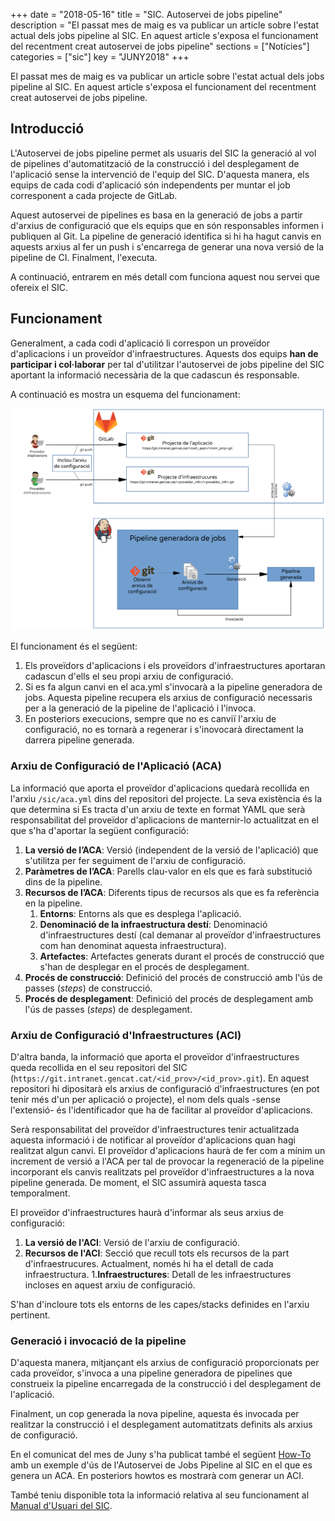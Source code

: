 +++
date        = "2018-05-16"
title       = "SIC. Autoservei de jobs pipeline"
description = "El passat mes de maig es va publicar un article sobre l'estat actual dels jobs pipeline al SIC. En aquest article s'exposa el funcionament del recentment creat autoservei de jobs pipeline"
sections    = ["Notícies"]
categories  = ["sic"]
key         = "JUNY2018"
+++

El passat mes de maig es va publicar un article sobre l'estat actual dels jobs pipeline al SIC. En aquest article s'exposa el funcionament del recentment creat autoservei de jobs pipeline.

## Introducció

L'Autoservei de jobs pipeline permet als usuaris del SIC la generació al vol de pipelines d'automatització de la construcció i del desplegament de l'aplicació sense la intervenció de l'equip del SIC. D'aquesta manera, els equips de cada codi d'aplicació són independents per muntar el job corresponent a cada projecte de GitLab.

Aquest autoservei de pipelines es basa en la generació de jobs a partir d'arxius de configuració que els equips que en són responsables informen i publiquen al Git. La pipeline de generació identifica si hi ha hagut canvis en aquests arxius al fer un push i s'encarrega de generar una nova versió de la pipeline de CI. Finalment, l'executa.

A continuació, entrarem en més detall com funciona aquest nou servei que ofereix el SIC.

## Funcionament

Generalment, a cada codi d'aplicació li correspon un proveïdor d'aplicacions i un proveïdor d'infraestructures. Aquests dos equips **han de participar i col·laborar** per tal d'utilitzar l'autoservei de jobs pipeline del SIC aportant la informació necessària de la que cadascun és responsable.

A continuació es mostra un esquema del funcionament:

![Pipeline del SIC](/images/news/AutoserveiJobs-Funcionament.png)

El funcionament és el següent:

1. Els proveïdors d'aplicacions i els proveïdors d'infraestructures aportaran cadascun d'ells el seu propi arxiu de configuració.
2. Si es fa algun canvi en el aca.yml s'invocarà a la pipeline generadora de jobs. Aquesta pipeline recupera els arxius de configuració necessaris per a la generació de la pipeline de l'aplicació i l'invoca.
3. En posteriors execucions, sempre que no es canviï l'arxiu de configuració, no es tornarà a regenerar i s'inovocarà directament la darrera pipeline generada.

### Arxiu de Configuració de l'Aplicació (ACA)

La informació que aporta el proveïdor d'aplicacions quedarà recollida en l'arxiu `/sic/aca.yml` dins del repositori del projecte. La seva existència és la que determina si Es tracta d'un arxiu de texte en format YAML que serà responsabilitat del proveïdor d'aplicacions de manternir-lo actualitzat en el que s'ha d'aportar la següent configuració:

1. **La versió de l’ACA**: Versió (independent de la versió de l'aplicació) que s'utilitza per fer seguiment de l'arxiu de configuració.
2. **Paràmetres de l’ACA**: Parells clau-valor en els que es farà substitució dins de la pipeline.
3. **Recursos de l’ACA**: Diferents tipus de recursos als que es fa referència en la pipeline.
    1. **Entorns**: Entorns als que es desplega l'aplicació.
    2. **Denominació de la infraestructura destí**: Denominació d'infraestructures destí (cal demanar al proveïdor d'infraestructures com han denominat aquesta infraestructura).
    3. **Artefactes**: Artefactes generats durant el procés de construcció que s'han de desplegar en el procés de desplegament.
4. **Procés de construcció**: Definició del procés de construcció amb l'ús de passes (*steps*) de construcció.
5. **Procés de desplegament**: Definició del procés de desplegament amb l'ús de passes (*steps*) de desplegament.

### Arxiu de Configuració d'Infraestructures (ACI)

D'altra banda, la informació que aporta el proveïdor d'infraestructures queda recollida en el seu repositori del SIC (`https://git.intranet.gencat.cat/<id_prov>/<id_prov>.git`). En aquest repositori hi dipositarà els arxius de configuració d'infraestructures (en pot tenir més d'un per aplicació o projecte), el nom dels quals -sense l'extensió- és l'identificador que ha de facilitar al proveïdor d'aplicacions.

Serà responsabilitat del proveïdor d'infraestructures tenir actualitzada aquesta informació i de notificar al proveïdor d'aplicacions quan hagi realitzat algun canvi. El proveïdor d'aplicacions haurà de fer com a mínim un increment de versió a l'ACA per tal de provocar la regeneració de la pipeline incorporant els canvis realitzats pel proveïdor d'infraestructures a la nova pipeline generada. De moment, el SIC assumirà aquesta tasca temporalment.

El proveïdor d'infraestructures haurà d'informar als seus arxius de configuració:

1. **La versió de l'ACI**: Versió de l'arxiu de configuració.
2. **Recursos de l'ACI**: Secció que recull tots els recursos de la part d'infraestrucures. Actualment, només hi ha el detall de cada infraestructura.
    1.**Infraestructures**: Detall de les infraestructures incloses en aquest arxiu de configuració.

S'han d'incloure tots els entorns de les capes/stacks definides en l'arxiu pertinent.

### Generació i invocació de la pipeline

D'aquesta manera, mitjançant els arxius de configuració proporcionats per cada proveïdor, s'invoca a una pipeline generadora de pipelines que construeix la pipeline encarregada de la construcció i del desplegament de l'aplicació.

Finalment, un cop generada la nova pipeline, aquesta és invocada per realitzar la construcció i el desplegament automatitzats definits als arxius de configuració.

En el comunicat del mes de Juny s'ha publicat també el següent [How-To](/howtos/2018-05-SIC-Autoservei-jobs-pipeline-ACA) amb un exemple d'ús de l'Autoservei de Jobs Pipeline al SIC en el que es genera un ACA. En posteriors howtos es mostrarà com generar un ACI.

També teniu disponible tota la informació relativa al seu funcionament al [Manual d'Usuari del SIC](/related/sic/manual-usuari.pdf).
